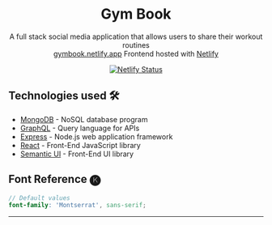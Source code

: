 <h1 align="center">
  Gym Book
</h1>
<p align="center">
  <a>A full stack social media application that allows users to share their workout routines</a>
  <br/>
  <a href="https://gymbook.netlify.app/" target="_blank">gymbook.netlify.app</a> Frontend hosted with <a href="https://www.netlify.com/" target="_blank">Netlify</a>
</p>
<p align="center">
  <a href="https://app.netlify.com/sites/gymbook/deploys" target="_blank">
    <img src="https://api.netlify.com/api/v1/badges/184643ce-1a8f-4a9e-b738-66572e8599fe/deploy-status" alt="Netlify Status" />
  </a>
</p>

## Technologies used 🛠️

- [MongoDB](https://www.mongodb.com/) - NoSQL database program
- [GraphQL](https://graphql.org/) - Query language for APIs
- [Express](https://expressjs.com/) - Node.js web application framework
- [React](https://es.reactjs.org/) - Front-End JavaScript library
- [Semantic UI](https://react.semantic-ui.com/) - Front-End UI library

## Font Reference 🅚

```scss
// Default values
font-family: 'Montserrat', sans-serif;
```

---


